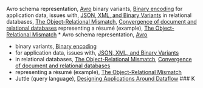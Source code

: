 Avro schema representation, [Avro](ch04.html#idm140605777191520)
binary variants, [Binary encoding](ch04.html#idm140605777404832)
for application data, issues with, [JSON, XML, and Binary Variants](ch04.html#idm140605777436368)
in relational databases, [The Object-Relational Mismatch](ch02.html#idm140605782652480), [Convergence of document and relational databases](ch02.html#idm140605782047344)
representing a résumé (example), [The Object-Relational Mismatch](ch02.html#idm140605782634128) * Avro schema representation, [Avro](ch04.html#idm140605777191520)
* binary variants, [Binary encoding](ch04.html#idm140605777404832)
* for application data, issues with, [JSON, XML, and Binary Variants](ch04.html#idm140605777436368)
* in relational databases, [The Object-Relational Mismatch](ch02.html#idm140605782652480), [Convergence of document and relational databases](ch02.html#idm140605782047344)
* representing a résumé (example), [The Object-Relational Mismatch](ch02.html#idm140605782634128)
* Juttle (query language), [Designing Applications Around Dataflow](ch12.html#idm140605755694768) ### K